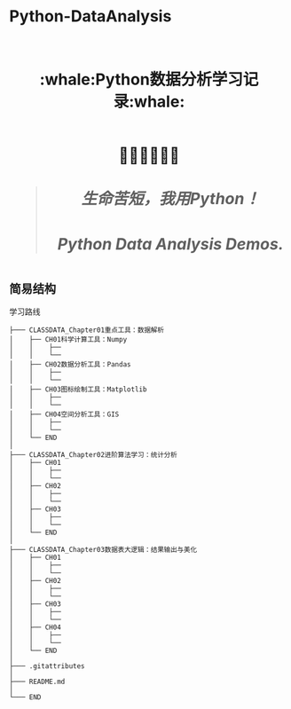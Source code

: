 # Python-DataAnalysis
</br>
<h1 align="center">:whale:Python数据分析学习记录:whale:</h></br>
</br>
<p align="center">🍭🍭🍭👋👋👋</p>

> <h5>生命苦短，我用Python！</h5>
> <h5>Python Data Analysis Demos.</h5>

## 简易结构
学习路线
```
├─── CLASSDATA_Chapter01重点工具：数据解析
│    ├── CH01科学计算工具：Numpy
│    │    ├── 
│    │    └── 
│    ├── CH02数据分析工具：Pandas
│    │    ├── 
│    │    └── 
│    ├── CH03图标绘制工具：Matplotlib
│    │    ├── 
│    │    └── 
│    ├── CH04空间分析工具：GIS
│    │    ├── 
│    │    └── 
│    └── END 
│
├─── CLASSDATA_Chapter02进阶算法学习：统计分析
│    ├── CH01
│    │    ├── 
│    │    └── 
│    ├── CH02
│    │    ├── 
│    │    └── 
│    ├── CH03
│    │    ├── 
│    │    └── 
│    └── END  
│
├─── CLASSDATA_Chapter03数据表大逻辑：结果输出与美化
│    ├── CH01
│    │    ├── 
│    │    └── 
│    ├── CH02
│    │    ├── 
│    │    └── 
│    ├── CH03
│    │    ├── 
│    │    └── 
│    ├── CH04
│    │    ├── 
│    │    └── 
│    └── END 
│
├─── .gitattributes
│
├─── README.md
│
└─── END
```


